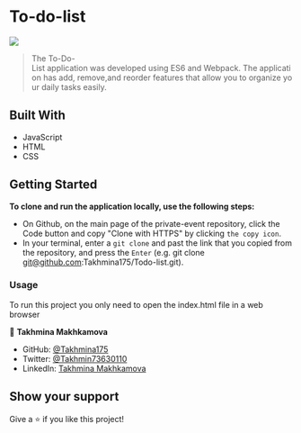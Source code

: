 # To-do-list 
![](https://img.shields.io/badge/Microverse-blueviolet) 

> The To-Do-List application was developed using ES6 and Webpack. The application has add, remove,and reorder features that allow you to organize your daily tasks easily.

## Built With

* JavaScript
* HTML
* CSS

## Getting Started

**To clone and run the application locally, use the following steps:**
- On Github, on the main page of the private-event repository, click the Code button and copy "Clone with HTTPS" by clicking `the copy icon`.
- In your terminal, enter a `git clone` and past the link that you copied from the repository, and press the `Enter`
(e.g. git clone git@github.com:Takhmina175/Todo-list.git).

### Usage

To run this project you only need to open the index.html file in a web browser

👤  **Takhmina Makhkamova**

- GitHub: [@Takhmina175](https://github.com/Takhmina175)
- Twitter: [@Takhmin73630110](https://twitter.com/Takhmin73630110)
- LinkedIn: [Takhmina Makhkamova](https://www.linkedin.com/in/takhmina-makhkamova-7628136b/)

## Show your support

Give a ⭐️ if you like this project!